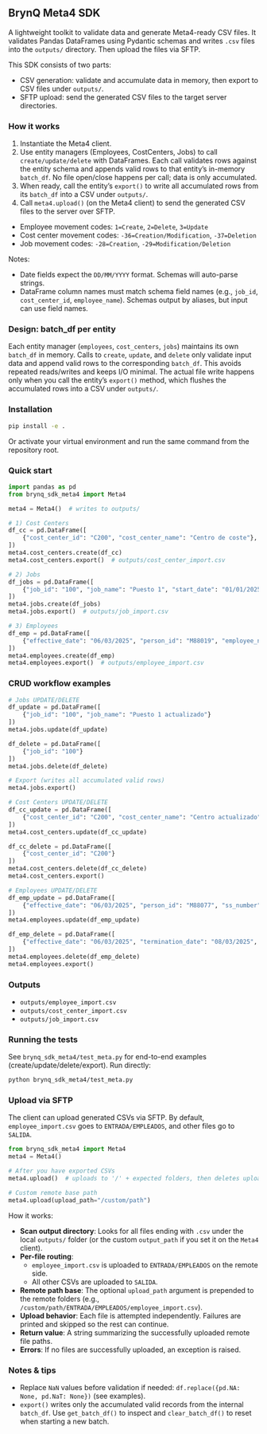 ## BrynQ Meta4 SDK

A lightweight toolkit to validate data and generate Meta4-ready CSV files. It validates Pandas DataFrames using Pydantic schemas and writes `.csv` files into the `outputs/` directory. Then upload the files via SFTP.

This SDK consists of two parts:
- CSV generation: validate and accumulate data in memory, then export to CSV files under `outputs/`.
- SFTP upload: send the generated CSV files to the target server directories.

### How it works

1. Instantiate the Meta4 client.
2. Use entity managers (Employees, CostCenters, Jobs) to call `create/update/delete` with DataFrames. Each call validates rows against the entity schema and appends valid rows to that entity’s in-memory `batch_df`. No file open/close happens per call; data is only accumulated.
3. When ready, call the entity’s `export()` to write all accumulated rows from its `batch_df` into a CSV under `outputs/`.
4. Call `meta4.upload()` (on the Meta4 client) to send the generated CSV files to the server over SFTP.

- Employee movement codes: `1=Create`, `2=Delete`, `3=Update`
- Cost center movement codes: `-36=Creation/Modification`, `-37=Deletion`
- Job movement codes: `-28=Creation`, `-29=Modification/Deletion`

Notes:
- Date fields expect the `DD/MM/YYYY` format. Schemas will auto-parse strings.
- DataFrame column names must match schema field names (e.g., `job_id`, `cost_center_id`, `employee_name`). Schemas output by aliases, but input can use field names.

### Design: batch_df per entity

Each entity manager (`employees`, `cost_centers`, `jobs`) maintains its own `batch_df` in memory. Calls to `create`, `update`, and `delete` only validate input data and append valid rows to the corresponding `batch_df`. This avoids repeated reads/writes and keeps I/O minimal. The actual file write happens only when you call the entity’s `export()` method, which flushes the accumulated rows into a CSV under `outputs/`.

### Installation

```bash
pip install -e .
```

Or activate your virtual environment and run the same command from the repository root.

### Quick start

```python
import pandas as pd
from brynq_sdk_meta4 import Meta4

meta4 = Meta4()  # writes to outputs/

# 1) Cost Centers
df_cc = pd.DataFrame([
    {"cost_center_id": "C200", "cost_center_name": "Centro de coste"},
])
meta4.cost_centers.create(df_cc)
meta4.cost_centers.export()  # outputs/cost_center_import.csv

# 2) Jobs
df_jobs = pd.DataFrame([
    {"job_id": "100", "job_name": "Puesto 1", "start_date": "01/01/2025", "end_date": "31/12/2025", "cno_subcode": "1120"},
])
meta4.jobs.create(df_jobs)
meta4.jobs.export()  # outputs/job_import.csv

# 3) Employees
df_emp = pd.DataFrame([
    {"effective_date": "06/03/2025", "person_id": "M88019", "employee_name": "Carlos", "document_type": "1", "document_number": "16719242J"}
])
meta4.employees.create(df_emp)
meta4.employees.export()  # outputs/employee_import.csv
```

### CRUD workflow examples

```python
# Jobs UPDATE/DELETE
df_update = pd.DataFrame([
    {"job_id": "100", "job_name": "Puesto 1 actualizado"}
])
meta4.jobs.update(df_update)

df_delete = pd.DataFrame([
    {"job_id": "100"}
])
meta4.jobs.delete(df_delete)

# Export (writes all accumulated valid rows)
meta4.jobs.export()
```

```python
# Cost Centers UPDATE/DELETE
df_cc_update = pd.DataFrame([
    {"cost_center_id": "C200", "cost_center_name": "Centro actualizado"}
])
meta4.cost_centers.update(df_cc_update)

df_cc_delete = pd.DataFrame([
    {"cost_center_id": "C200"}
])
meta4.cost_centers.delete(df_cc_delete)
meta4.cost_centers.export()
```

```python
# Employees UPDATE/DELETE
df_emp_update = pd.DataFrame([
    {"effective_date": "06/03/2025", "person_id": "M88077", "ss_number": "2000"}
])
meta4.employees.update(df_emp_update)

df_emp_delete = pd.DataFrame([
    {"effective_date": "06/03/2025", "termination_date": "08/03/2025", "termination_reason": "012", "unemployment_cause": "74", "person_id": "M88087"}
])
meta4.employees.delete(df_emp_delete)
meta4.employees.export()
```

### Outputs

- `outputs/employee_import.csv`
- `outputs/cost_center_import.csv`
- `outputs/job_import.csv`

### Running the tests

See `brynq_sdk_meta4/test_meta.py` for end-to-end examples (create/update/delete/export). Run directly:

```bash
python brynq_sdk_meta4/test_meta.py
```

### Upload via SFTP

The client can upload generated CSVs via SFTP. By default, `employee_import.csv` goes to `ENTRADA/EMPLEADOS`, and other files go to `SALIDA`.

```python
from brynq_sdk_meta4 import Meta4
meta4 = Meta4()

# After you have exported CSVs
meta4.upload()  # uploads to '/' + expected folders, then deletes uploaded CSVs locally

# Custom remote base path
meta4.upload(upload_path="/custom/path")
```

How it works:

- **Scan output directory**: Looks for all files ending with `.csv` under the local `outputs/` folder (or the custom `output_path` if you set it on the `Meta4` client).
- **Per-file routing**:
  - `employee_import.csv` is uploaded to `ENTRADA/EMPLEADOS` on the remote side.
  - All other CSVs are uploaded to `SALIDA`.
- **Remote path base**: The optional `upload_path` argument is prepended to the remote folders (e.g., `/custom/path/ENTRADA/EMPLEADOS/employee_import.csv`).
- **Upload behavior**: Each file is attempted independently. Failures are printed and skipped so the rest can continue.
- **Return value**: A string summarizing the successfully uploaded remote file paths.
- **Errors**: If no files are successfully uploaded, an exception is raised.

### Notes & tips

- Replace `NaN` values before validation if needed: `df.replace({pd.NA: None, pd.NaT: None})` (see examples).
- `export()` writes only the accumulated valid records from the internal `batch_df`. Use `get_batch_df()` to inspect and `clear_batch_df()` to reset when starting a new batch.
